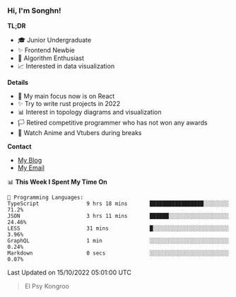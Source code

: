 ### Hi, I'm Songhn!

**TL;DR**

- 🎓 Junior Undergraduate
- ✨ Frontend Newbie
- 🎈 Algorithm Enthusiast
- 📈 Interested in data visualization

**Details**

- 🎯 My main focus now is on React
- ✨ Try to write rust projects in 2022
- 📊 Interest in topology diagrams and visualization
- 🏳️ Retired competitive programmer who has not won any awards
- 🍵 Watch Anime and Vtubers during breaks

**Contact**
- [My Blog](https://blog.songhn.com)
- [My Email](mailto:songhn233@gmail.com)

<!--START_SECTION:waka-->
📊 **This Week I Spent My Time On** 

```text
💬 Programming Languages: 
TypeScript               9 hrs 18 mins       █████████████████░░░░░░░░   71.2% 
JSON                     3 hrs 11 mins       ██████░░░░░░░░░░░░░░░░░░░   24.46% 
LESS                     31 mins             █░░░░░░░░░░░░░░░░░░░░░░░░   3.96% 
GraphQL                  1 min               ░░░░░░░░░░░░░░░░░░░░░░░░░   0.24% 
Markdown                 0 secs              ░░░░░░░░░░░░░░░░░░░░░░░░░   0.07%

```


 Last Updated on 15/10/2022 05:01:00 UTC
<!--END_SECTION:waka-->

> El Psy Kongroo
